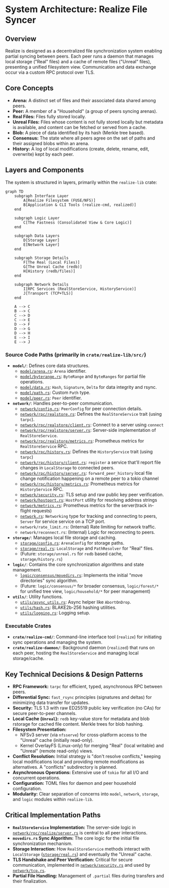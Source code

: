 # System Architecture: Realize File Syncer

## Overview

Realize is designed as a decentralized file synchronization system enabling partial syncing between peers. Each peer runs a daemon that manages local storage ("Real" files) and a cache of remote files ("Unreal" files), presenting a unified filesystem view. Communication and data exchange occur via a custom RPC protocol over TLS.

## Core Concepts

*   **Arena:** A distinct set of files and their associated data shared among peers.
*   **Peer:** A member of a "Household" (a group of peers syncing arenas).
*   **Real Files:** Files fully stored locally.
*   **Unreal Files:** Files whose content is not fully stored locally but metadata is available, and content can be fetched or served from a cache.
*   **Blob:** A piece of data identified by its hash (Merkle tree based).
*   **Consensus:** The state where all peers agree on the set of paths and their assigned blobs within an arena.
*   **History:** A log of local modifications (create, delete, rename, edit, overwrite) kept by each peer.

## Layers and Components

The system is structured in layers, primarily within the `realize-lib` crate:

```mermaid
graph TD
    subgraph Interface Layer
        A[Realize Filesystem (FUSE/NFS)]
        B[Application & CLI Tools (realize-cmd, realized)]
    end

    subgraph Logic Layer
        C[The Fastness (Consolidated View & Core Logic)]
    end

    subgraph Data Layers
        D[Storage Layer]
        E[Network Layer]
    end

    subgraph Storage Details
        F[The Real (Local Files)]
        G[The Unreal Cache (redb)]
        H[History (redb/files)]
    end

    subgraph Network Details
        I[RPC Services (RealStoreService, HistoryService)]
        J[Transport (TCP+TLS)]
    end

    A --> C
    B --> C
    C --> D
    C --> E
    D --> F
    D --> G
    D --> H
    E --> I
    E --> J
```

### Source Code Paths (primarily in `crate/realize-lib/src/`)

*   **`model/`**: Defines core data structures.
    *   [`model/arena.rs`](crate/realize-lib/src/model/arena.rs): `Arena` identifier.
    *   [`model/byterange.rs`](crate/realize-lib/src/model/byterange.rs): `ByteRange` and `ByteRanges` for partial file operations.
    *   [`model/data.rs`](crate/realize-lib/src/model/data.rs): `Hash`, `Signature`, `Delta` for data integrity and rsync.
    *   [`model/path.rs`](crate/realize-lib/src/model/path.rs): Custom `Path` type.
    *   [`model/peer.rs`](crate/realize-lib/src/model/peer.rs): `Peer` identifier.
*   **`network/`**: Handles peer-to-peer communication.
    *   [`network/config.rs`](crate/realize-lib/src/network/config.rs): `PeerConfig` for peer connection details.
    *   [`network/rpc/realstore.rs`](crate/realstore-lib/src/network/rpc/realstore.rs): Defines the `RealStoreService` trait (using `tarpc`).
    *   [`network/rpc/realstore/client.rs`](crate/realstore-lib/src/network/rpc/realstore/client.rs): Connect to a server using `connect`
    *   [`network/rpc/realstore/server.rs`](crate/realstore-lib/src/network/rpc/realstore/server.rs): Server-side implementation of `RealStoreService`.
    *   [`network/rpc/realstore/metrics.rs`](crate/realstore-lib/src/network/rpc/realstore/metrics.rs): Prometheus metrics for `RealStoreService` RPC.
    *   [`network/rpc/history.rs`](crate/history-lib/src/network/rpc/history.rs): Defines the `HistoryService` trait (using `tarpc`)
    *   [`network/rpc/history/client.rs`](crate/history-lib/src/network/rpc/history/client.rs): `register` a service that'll report file changes in `LocalStorage` to connected peers.
    *   [`network/rpc/history/server.rs`](crate/history-lib/src/network/rpc/history/server.rs): `forward_peer_history` local file change notification happening on a remote peer to a tokio channel
    *   [`network/rpc/history/metrics.rs`](crate/history-lib/src/network/rpc/history/metrics.rs): Prometheus metrics for `HistoryService` RPC.
    *   [`network/security.rs`](crate/realize-lib/src/network/security.rs): TLS setup and raw public key peer verification.
    *   [`network/hostport.rs`](crate/realize-lib/src/network/hostport.rs): `HostPort` utility for resolving address strings
    *   [`network/metrics.rs`](crate/realize-lib/src/network/metrics.rs): Prometheus metrics for the server(track in-flight requests)
    *   [`network.rs`](crate/realize-lib/src/network.rs): `Networking` type for tracking and connecting to peers, `Server` for service service on a TCP port.
    *   `network/rate_limit.rs`: (Internal) Rate limiting for network traffic.
    *   `network/reconnect.rs`: (Internal) Logic for reconnecting to peers.
*   **`storage/`**: Manages local file storage and caching.
    *   [`storage/config.rs`](crate/realize-lib/src/storage/config.rs): `ArenaConfig` for storage paths.
    *   [`storage/real.rs`](crate/realize-lib/src/storage/real.rs): `LocalStorage` and `PathResolver` for "Real" files.
    *   (Future: `storage/unreal.rs` for `redb` based cache, `storage/history.rs`)
*   **`logic/`**: Contains the core synchronization algorithms and state management.
    *   [`logic/consensus/movedirs.rs`](crate/realize-lib/src/logic/consensus/movedirs.rs): Implements the initial "move directories" sync algorithm.
    *   (Future: `logic/consensus/*` for broader consensus, `logic/forest/*` for unified tree view, `logic/household/*` for peer management)
*   **`utils/`**: Utility functions.
    *   [`utils/async_utils.rs`](crate/realize-lib/src/utils/async_utils.rs): Async helper like `AbortOnDrop`.
    *   [`utils/hash.rs`](crate/realize-lib/src/utils/hash.rs): BLAKE2b-256 hashing utilities.
    *   [`utils/logging.rs`](crate/realize-lib/src/utils/logging.rs): Logging setup.

### Executable Crates

*   **`crate/realize-cmd/`**: Command-line interface tool (`realize`) for initiating sync operations and managing the system.
*   **`crate/realize-daemon/`**: Background daemon (`realized`) that runs on each peer, hosting the `RealStoreService` and managing local storage/cache.

## Key Technical Decisions & Design Patterns

*   **RPC Framework:** `tarpc` for efficient, typed, asynchronous RPC between peers.
*   **Differential Sync:** `fast_rsync` principles (signatures and deltas) for minimizing data transfer for updates.
*   **Security:** TLS 1.3 with raw ED25519 public key verification (no CAs) for secure peer-to-peer channels.
*   **Local Cache (`Unreal`):** `redb` key-value store for metadata and blob rstorage for cached file content. Merkle trees for blob hashing.
*   **Filesystem Presentation:**
    *   NFSv3 server (via `nfsserve`) for cross-platform access to the "Unreal" cache (initially read-only).
    *   Kernel OverlayFS (Linux-only) for merging "Real" (local writable) and "Unreal" (remote read-only) views.
*   **Conflict Resolution:** Initial strategy is "don't resolve conflicts," keeping local modifications local and providing remote modifications as alternatives. A "conflicts" subdirectory is planned.
*   **Asynchronous Operations:** Extensive use of `tokio` for all I/O and concurrent operations.
*   **Configuration:** TOML files for daemon and peer household configuration.
*   **Modularity:** Clear separation of concerns into `model`, `network`, `storage`, and `logic` modules within `realize-lib`.

## Critical Implementation Paths

*   **`RealStoreService` Implementation:** The server-side logic in [`network/rpc/realize/server.rs`](crate/realize-lib/src/network/rpc/realize/server.rs) is central to all peer interactions.
*   **`movedirs.rs` Sync Algorithm:** The core logic for the initial file synchronization mechanism.
*   **Storage Interaction:** How `RealStoreService` methods interact with `LocalStorage` ([`storage/real.rs`](crate/realize-lib/src/storage/real.rs)) and eventually the "Unreal" cache.
*   **TLS Handshake and Peer Verification:** Critical for secure communication, implemented in [`network/security.rs`](crate/realize-lib/src/network/security.rs) and used by [`network/tcp.rs`](crate/realize-lib/src/network/tcp.rs).
*   **Partial File Handling:** Management of `.partial` files during transfers and their finalization.
